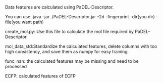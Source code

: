 Data features are calculated using PaDEL-Descriptor. 

You can use: java -jar ./PaDEL-Descriptor.jar -2d -fingerprint -dir(you dir) -file(you want path)

create_mol.py: Use this file to calculate the mol file required by PaDEL-Descriptor

mol_data_std:Standardize the calculated features, delete columns with too high consistency, and save them as numpy for easy training

func_nan: the calculated features may be missing and need to be processed

ECFP: calculated features of ECFP